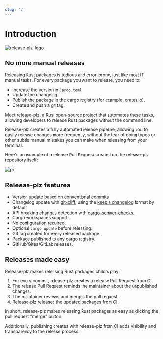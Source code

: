 ```yaml
---
slug: '/'
---
```


# Introduction

![release-plz-logo](assets/robot_text.jpeg)

## No more manual releases

Releasing Rust packages is tedious and error-prone, just like most IT manual tasks.
For every package you want to release, you need to:

- Increase the version in `Cargo.toml`.
- Update the changelog.
- Publish the package in the cargo registry (for example, [crates.io](https://crates.io)).
- Create and push a git tag.

Meet [release-plz](https://github.com/release-plz/release-plz), a Rust open-source
project that automates these tasks, allowing developers to release Rust packages
without the command line.

Release-plz creates a fully automated release pipeline, allowing you to
easily release changes more frequently, without the fear of
doing typos or other
subtle manual mistakes you can make when releasing from your terminal.

Here's an example of a release Pull Request created on the release-plz repository itself:

![pr](assets/pr.png)

## Release-plz features

- Version update based on [conventional commits](https://www.conventionalcommits.org/).
- Changelog update with [git-cliff](https://git-cliff.org),
  using the [keep a changelog](https://keepachangelog.com/en/1.1.0/) format by default.
- API breaking changes detection with [cargo-semver-checks](https://github.com/obi1kenobi/cargo-semver-checks).
- Cargo workspaces support.
- No configuration required.
- Optional `cargo update` before releasing.
- Git tag created for every released package.
- Package published to any cargo registry.
- GitHub/Gitea/GitLab releases.

## Releases made easy

Release-plz makes releasing Rust packages child's play:

1. For every commit, release-plz creates a release Pull Request from CI.
2. The release Pull Request reminds the maintainer about the unpublished changes.
3. The maintainer reviews and merges the pull request.
4. Release-plz releases the updated packages from CI.

In short, release-plz makes releasing Rust packages as easy as clicking the pull
request "merge" button.

Additionally, publishing creates with release-plz from CI adds visibility and
transparency to the release process.
